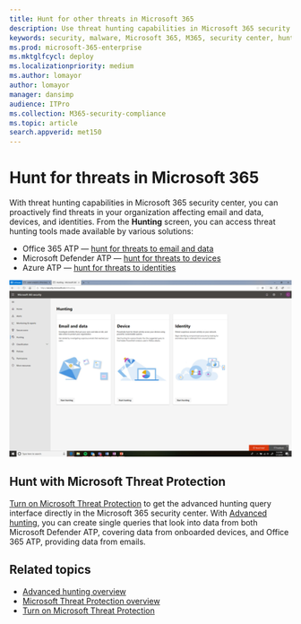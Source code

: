 ```yaml
---
title: Hunt for other threats in Microsoft 365
description: Use threat hunting capabilities in Microsoft 365 security center to proactively find breaches and other threats
keywords: security, malware, Microsoft 365, M365, security center, hunt, hunting, Microsoft Defender ATP, Office 365 ATP, Azure ATP, advanced hunting
ms.prod: microsoft-365-enterprise
ms.mktglfcycl: deploy
ms.localizationpriority: medium
ms.author: lomayor
author: lomayor
manager: dansimp
audience: ITPro
ms.collection: M365-security-compliance  
ms.topic: article
search.appverid: met150
---
```


# Hunt for threats in Microsoft 365

With threat hunting capabilities in Microsoft 365 security center, you can proactively find threats in your organization affecting email and data, devices, and identities. From the **Hunting** screen, you can access threat hunting tools made available by various solutions:
- Office 365 ATP — [hunt for threats to email and data](https://docs.microsoft.com/office365/securitycompliance/office-365-atp)
- Microsoft Defender ATP — [hunt for threats to devices](https://docs.microsoft.com/windows/security/threat-protection/microsoft-defender-atp/advanced-hunting)
- Azure ATP — [hunt for threats to identities](https://docs.microsoft.com/azure-advanced-threat-protection/investigate-a-user)

![Hunting page](../images/hunt.png)


## Hunt with Microsoft Threat Protection

[Turn on Microsoft Threat Protection](mtp-enable.md) to get the advanced hunting query interface directly in the Microsoft 365 security center. With [Advanced hunting](advanced-hunting-overview.md), you can create single queries that look into data from both Microsoft Defender ATP, covering data from onboarded devices, and Office 365 ATP, providing data from emails.

## Related topics
- [Advanced hunting overview](advanced-hunting-overview.md)
- [Microsoft Threat Protection overview](microsoft-threat-protection.md)
- [Turn on Microsoft Threat Protection](mtp-enable.md)